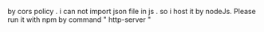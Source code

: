 by cors policy  . i can not import json file in js . so i host it by nodeJs. Please run it with npm by command " http-server "